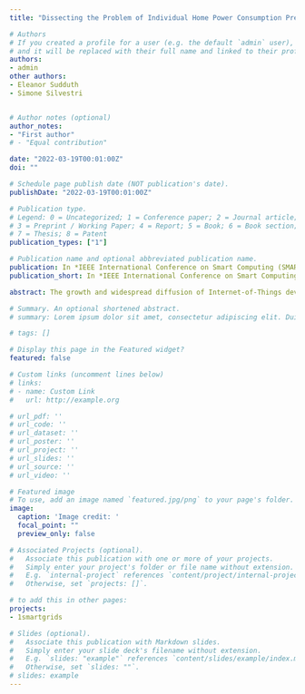 ```yaml
---
title: "Dissecting the Problem of Individual Home Power Consumption Prediction using Machine Learning"

# Authors
# If you created a profile for a user (e.g. the default `admin` user), write the username (folder name) here 
# and it will be replaced with their full name and linked to their profile.
authors:
- admin
other authors:
- Eleanor Sudduth
- Simone Silvestri


# Author notes (optional)
author_notes:
- "First author"
# - "Equal contribution"

date: "2022-03-19T00:01:00Z"
doi: ""

# Schedule page publish date (NOT publication's date).
publishDate: "2022-03-19T00:01:00Z"

# Publication type.
# Legend: 0 = Uncategorized; 1 = Conference paper; 2 = Journal article;
# 3 = Preprint / Working Paper; 4 = Report; 5 = Book; 6 = Book section;
# 7 = Thesis; 8 = Patent
publication_types: ["1"]

# Publication name and optional abbreviated publication name.
publication: In *IEEE International Conference on Smart Computing (SMARTCOMP) 2022 - WiP*
publication_short: In *IEEE International Conference on Smart Computing (SMARTCOMP) 2022 - WiP*

abstract: The growth and widespread diffusion of Internet-of-Things devices and advanced metering infrastructure allows to closely monitor appliances in a user home. Although only few works have focused on the issue of individual home power consumption predictions, recent efforts have unveiled the complexity of this task. As opposed to building-level power predictions, the finer granularity of single home predictions is characterized by the high impact that individual user actions have on the power consumption. As a matter of fact, the current state of the art shows inadequate prediction performance. In this work, we investigate the issue of single home power prediction by analyzing a recent dataset of real power consumption data. We carry out a profound analysis of several processing parameters and environmental parameters that make this task so challenging, thus providing meaningful insights that can guide future research on individual home power consumption predictions. Results show an overall low daily error, and very accurate hourly predictions when less variable usage patterns occur.

# Summary. An optional shortened abstract.
# summary: Lorem ipsum dolor sit amet, consectetur adipiscing elit. Duis posuere tellus ac convallis placerat. Proin tincidunt magna sed ex sollicitudin condimentum.

# tags: []

# Display this page in the Featured widget?
featured: false

# Custom links (uncomment lines below)
# links:
# - name: Custom Link
#   url: http://example.org

# url_pdf: ''
# url_code: ''
# url_dataset: ''
# url_poster: ''
# url_project: ''
# url_slides: ''
# url_source: ''
# url_video: ''

# Featured image
# To use, add an image named `featured.jpg/png` to your page's folder. 
image:
  caption: 'Image credit: '
  focal_point: ""
  preview_only: false

# Associated Projects (optional).
#   Associate this publication with one or more of your projects.
#   Simply enter your project's folder or file name without extension.
#   E.g. `internal-project` references `content/project/internal-project/index.md`.
#   Otherwise, set `projects: []`.

# to add this in other pages:
projects:
- 1smartgrids

# Slides (optional).
#   Associate this publication with Markdown slides.
#   Simply enter your slide deck's filename without extension.
#   E.g. `slides: "example"` references `content/slides/example/index.md`.
#   Otherwise, set `slides: ""`.
# slides: example
---
```


<!-- {{% callout note %}}
Click the *Cite* button above to demo the feature to enable visitors to import publication metadata into their reference management software.
{{% /callout %}}

{{% callout note %}}
Create your slides in Markdown - click the *Slides* button to check out the example.
{{% /callout %}}

Supplementary notes can be added here, including [code, math, and images](https://wowchemy.com/docs/writing-markdown-latex/). -->